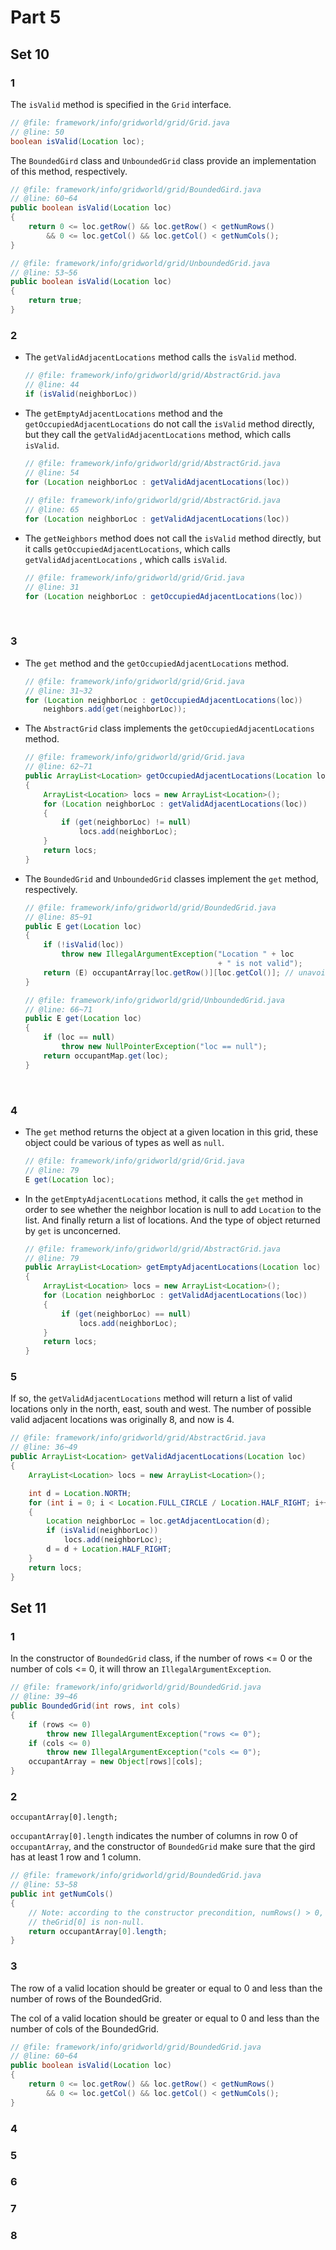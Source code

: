 
# Part 5

## Set 10

### 1

The `isValid` method is specified in the `Grid` interface.

```java
// @file: framework/info/gridworld/grid/Grid.java
// @line: 50
boolean isValid(Location loc);
```
The `BoundedGird` class and `UnboundedGrid` class provide an implementation of this method, respectively.

```java
// @file: framework/info/gridworld/grid/BoundedGird.java
// @line: 60~64
public boolean isValid(Location loc)
{
    return 0 <= loc.getRow() && loc.getRow() < getNumRows()
        && 0 <= loc.getCol() && loc.getCol() < getNumCols();
}

// @file: framework/info/gridworld/grid/UnboundedGrid.java
// @line: 53~56
public boolean isValid(Location loc)
{
    return true;
}
```



### 2

* The `getValidAdjacentLocations` method calls the `isValid` method. 

  ```java
  // @file: framework/info/gridworld/grid/AbstractGrid.java
  // @line: 44
  if (isValid(neighborLoc))
  ```

* The `getEmptyAdjacentLocations` method and the `getOccupiedAdjacentLocations` do not call the `isValid` method directly, but they call the `getValidAdjacentLocations` method, which calls `isValid`.

  ```java
  // @file: framework/info/gridworld/grid/AbstractGrid.java
  // @line: 54
  for (Location neighborLoc : getValidAdjacentLocations(loc))
      
  // @file: framework/info/gridworld/grid/AbstractGrid.java
  // @line: 65    
  for (Location neighborLoc : getValidAdjacentLocations(loc))
  ```

* The `getNeighbors` method does not call the `isValid` method directly, but it calls `getOccupiedAdjacentLocations`, which calls  `getValidAdjacentLocations` , which calls `isValid`.

  ```java
  // @file: framework/info/gridworld/grid/Grid.java
  // @line: 31
  for (Location neighborLoc : getOccupiedAdjacentLocations(loc))
  ```

  ​

### 3

* The `get` method and the `getOccupiedAdjacentLocations` method.

  ```java
  // @file: framework/info/gridworld/grid/Grid.java
  // @line: 31~32
  for (Location neighborLoc : getOccupiedAdjacentLocations(loc))
      neighbors.add(get(neighborLoc));
  ```

* The `AbstractGrid` class implements the `getOccupiedAdjacentLocations` method.

  ```java
  // @file: framework/info/gridworld/grid/Grid.java
  // @line: 62~71
  public ArrayList<Location> getOccupiedAdjacentLocations(Location loc)
  {
      ArrayList<Location> locs = new ArrayList<Location>();
      for (Location neighborLoc : getValidAdjacentLocations(loc))
      {
          if (get(neighborLoc) != null)
              locs.add(neighborLoc);
      }
      return locs;
  }
  ```

* The `BoundedGrid` and `UnboundedGrid` classes implement the `get` method, respectively.

  ```java
  // @file: framework/info/gridworld/grid/BoundedGrid.java
  // @line: 85~91
  public E get(Location loc)
  {
      if (!isValid(loc))
          throw new IllegalArgumentException("Location " + loc
                                             + " is not valid");
      return (E) occupantArray[loc.getRow()][loc.getCol()]; // unavoidable warning
  }
  ```

  ```java
  // @file: framework/info/gridworld/grid/UnboundedGrid.java
  // @line: 66~71
  public E get(Location loc)
  {
      if (loc == null)
          throw new NullPointerException("loc == null");
      return occupantMap.get(loc);
  }
  ```

  ​

### 4

- The `get` method returns the object at a given location in this grid, these object could be various of types as well as `null`.

  ```java
  // @file: framework/info/gridworld/grid/Grid.java
  // @line: 79
  E get(Location loc);
  ```

- In the `getEmptyAdjacentLocations` method, it calls the `get` method in order to see whether the neighbor location is null to add `Location` to the list. And finally return a list of locations. And the type of object returned by `get` is unconcerned.

  ```java
  // @file: framework/info/gridworld/grid/AbstractGrid.java
  // @line: 79
  public ArrayList<Location> getEmptyAdjacentLocations(Location loc)
  {
      ArrayList<Location> locs = new ArrayList<Location>();
      for (Location neighborLoc : getValidAdjacentLocations(loc))
      {
          if (get(neighborLoc) == null)
              locs.add(neighborLoc);
      }
      return locs;
  }
  ```



### 5

If so, the `getValidAdjacentLocations` method will return a list of valid locations only in the north, east, south and west. The number of possible valid adjacent locations was originally 8, and now is 4.

```java
// @file: framework/info/gridworld/grid/AbstractGrid.java
// @line: 36~49
public ArrayList<Location> getValidAdjacentLocations(Location loc)
{
    ArrayList<Location> locs = new ArrayList<Location>();

    int d = Location.NORTH;
    for (int i = 0; i < Location.FULL_CIRCLE / Location.HALF_RIGHT; i++)
    {
        Location neighborLoc = loc.getAdjacentLocation(d);
        if (isValid(neighborLoc))
            locs.add(neighborLoc);
        d = d + Location.HALF_RIGHT;
    }
    return locs;
}
```



## Set 11

### 1

In the constructor of `BoundedGrid` class, if the number of rows <= 0 or the number of cols <= 0, it will throw an `IllegalArgumentException`.

```java
// @file: framework/info/gridworld/grid/BoundedGrid.java
// @line: 39~46
public BoundedGrid(int rows, int cols)
{
    if (rows <= 0)
        throw new IllegalArgumentException("rows <= 0");
    if (cols <= 0)
        throw new IllegalArgumentException("cols <= 0");
    occupantArray = new Object[rows][cols];
}
```



### 2

`occupantArray[0].length;`

`occupantArray[0].length` indicates the number of columns in row 0 of `occupantArray`, and the constructor of `BoundedGrid` make sure that the gird has at least 1 row and 1 column.

```java
// @file: framework/info/gridworld/grid/BoundedGrid.java
// @line: 53~58
public int getNumCols()
{
    // Note: according to the constructor precondition, numRows() > 0, so
    // theGrid[0] is non-null.
    return occupantArray[0].length;
}
```



### 3

The row of a valid location should be greater or equal to 0 and less than the number of rows of the BoundedGrid.

The col of a valid location should be greater or equal to 0 and less than the number of cols of the BoundedGrid.

```java
// @file: framework/info/gridworld/grid/BoundedGrid.java
// @line: 60~64
public boolean isValid(Location loc)
{
    return 0 <= loc.getRow() && loc.getRow() < getNumRows()
        && 0 <= loc.getCol() && loc.getCol() < getNumCols();
}
```



### 4

### 5

### 6

### 7

### 8

